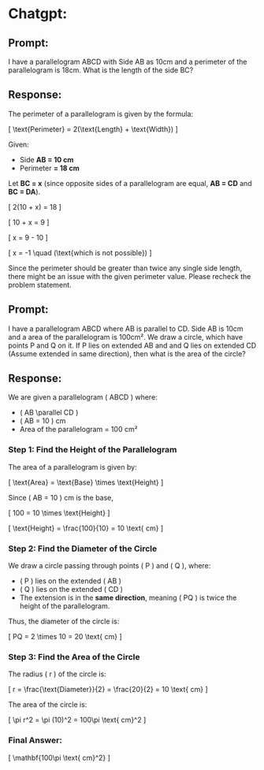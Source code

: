 Chatgpt:
========
Prompt:
-------
I have a parallelogram ABCD with Side AB as 10cm and a perimeter of the parallelogram is 18cm.
What is the length of the side BC?

Response:
---------
The perimeter of a parallelogram is given by the formula:

\[
\text{Perimeter} = 2(\text{Length} + \text{Width})
\]

Given:
- Side **AB = 10 cm**
- Perimeter **= 18 cm**

Let **BC = x** (since opposite sides of a parallelogram are equal, **AB = CD** and **BC = DA**).

\[
2(10 + x) = 18
\]

\[
10 + x = 9
\]

\[
x = 9 - 10
\]

\[
x = -1 \quad (\text{which is not possible})
\]

Since the perimeter should be greater than twice any single side length, there might be an issue with the given perimeter value. Please recheck the problem statement.

Prompt:
-------
I have a parallelogram ABCD where AB is parallel to CD. Side AB is 10cm and a area of the parallelogram is 100cm². We draw a circle, which have points P and Q on it. If P lies on extended AB and and Q lies on extended CD (Assume extended in same direction), then what is the area of the circle?

Response:
---------
We are given a parallelogram \( ABCD \) where:
- \( AB \parallel CD \)
- \( AB = 10 \) cm
- Area of the parallelogram = 100 cm²

### Step 1: Find the Height of the Parallelogram
The area of a parallelogram is given by:

\[
\text{Area} = \text{Base} \times \text{Height}
\]

Since \( AB = 10 \) cm is the base,

\[
100 = 10 \times \text{Height}
\]

\[
\text{Height} = \frac{100}{10} = 10 \text{ cm}
\]

### Step 2: Find the Diameter of the Circle
We draw a circle passing through points \( P \) and \( Q \), where:
- \( P \) lies on the extended \( AB \)
- \( Q \) lies on the extended \( CD \)
- The extension is in the **same direction**, meaning \( PQ \) is twice the height of the parallelogram.

Thus, the diameter of the circle is:

\[
PQ = 2 \times 10 = 20 \text{ cm}
\]

### Step 3: Find the Area of the Circle
The radius \( r \) of the circle is:

\[
r = \frac{\text{Diameter}}{2} = \frac{20}{2} = 10 \text{ cm}
\]

The area of the circle is:

\[
\pi r^2 = \pi (10)^2 = 100\pi \text{ cm}^2
\]

### Final Answer:
\[
\mathbf{100\pi \text{ cm}^2}
\]